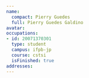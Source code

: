 ```yaml
---
name:
  compact: Pierry Guedes
  full: Pierry Guedes Galdino
avatar:
occupations:
- id: 20071370301
  type: student
  campus: ifpb-jp
  course: cstsi
  isFinished: true
addresses:
---
```

